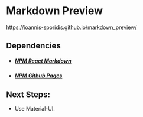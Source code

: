 # Markdown Preview

https://ioannis-sporidis.github.io/markdown_preview/

## Dependencies

- ##### [NPM React Markdown](https://www.npmjs.com/package/react-markdown)
- ##### [NPM Github Pages](https://www.npmjs.com/package/gh-pages)

## Next Steps:

- Use Material-UI.
